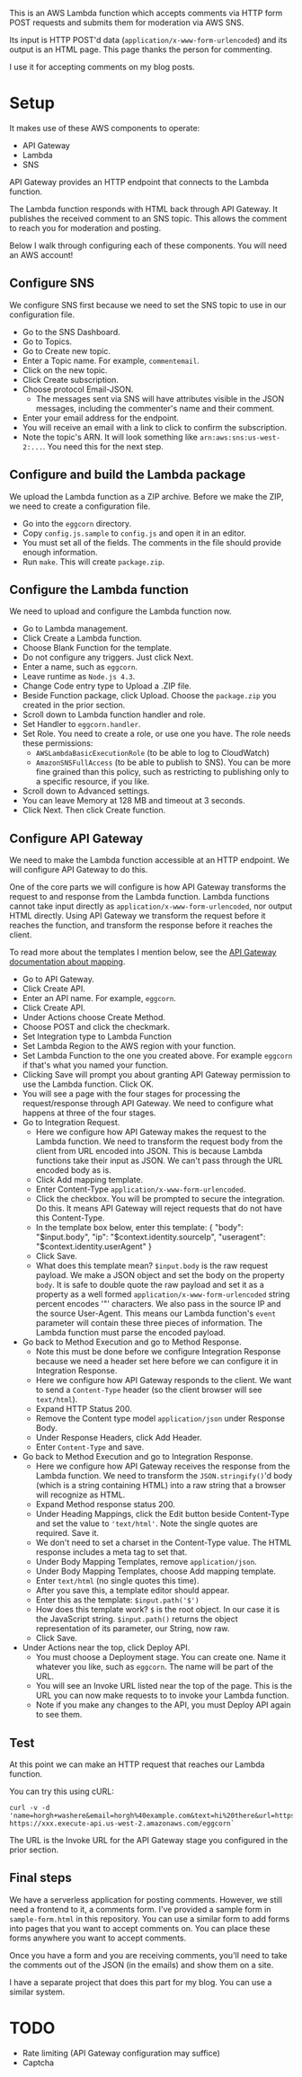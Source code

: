 This is an AWS Lambda function which accepts comments via HTTP form POST
requests and submits them for moderation via AWS SNS.

Its input is HTTP POST'd data (`application/x-www-form-urlencoded`) and its
output is an HTML page. This page thanks the person for commenting.

I use it for accepting comments on my blog posts.


# Setup
It makes use of these AWS components to operate:

  * API Gateway
  * Lambda
  * SNS

API Gateway provides an HTTP endpoint that connects to the Lambda function.

The Lambda function responds with HTML back through API Gateway. It publishes
the received comment to an SNS topic. This allows the comment to reach you for
moderation and posting.

Below I walk through configuring each of these components. You will need an AWS
account!


## Configure SNS
We configure SNS first because we need to set the SNS topic to use in our
configuration file.

  * Go to the SNS Dashboard.
  * Go to Topics.
  * Go to Create new topic.
  * Enter a Topic name. For example, `commentemail`.
  * Click on the new topic.
  * Click Create subscription.
  * Choose protocol Email-JSON.
    * The messages sent via SNS will have attributes visible in the JSON
      messages, including the commenter's name and their comment.
  * Enter your email address for the endpoint.
  * You will receive an email with a link to click to confirm the subscription.
  * Note the topic's ARN. It will look something like
    `arn:aws:sns:us-west-2:...`. You need this for the next step.


## Configure and build the Lambda package
We upload the Lambda function as a ZIP archive. Before we make the ZIP, we need
to create a configuration file.

  * Go into the `eggcorn` directory.
  * Copy `config.js.sample` to `config.js` and open it in an editor.
  * You must set all of the fields. The comments in the file should provide
    enough information.
  * Run `make`. This will create `package.zip`.


## Configure the Lambda function
We need to upload and configure the Lambda function now.

  * Go to Lambda management.
  * Click Create a Lambda function.
  * Choose Blank Function for the template.
  * Do not configure any triggers. Just click Next.
  * Enter a name, such as `eggcorn`.
  * Leave runtime as `Node.js 4.3`.
  * Change Code entry type to Upload a .ZIP file.
  * Beside Function package, click Upload. Choose the `package.zip` you created
    in the prior section.
  * Scroll down to Lambda function handler and role.
  * Set Handler to `eggcorn.handler`.
  * Set Role. You need to create a role, or use one you have. The role needs
    these permissions:
    * `AWSLambdaBasicExecutionRole` (to be able to log to CloudWatch)
    * `AmazonSNSFullAccess` (to be able to publish to SNS). You can be more
      fine grained than this policy, such as restricting to publishing only to
      a specific resource, if you like.
  * Scroll down to Advanced settings.
  * You can leave Memory at 128 MB and timeout at 3 seconds.
  * Click Next. Then click Create function.


## Configure API Gateway
We need to make the Lambda function accessible at an HTTP endpoint. We will
configure API Gateway to do this.

One of the core parts we will configure is how API Gateway transforms the
request to and response from the Lambda function. Lambda functions cannot take
input directly as `application/x-www-form-urlencoded`, nor output HTML
directly. Using API Gateway we transform the request before it reaches the
function, and transform the response before it reaches the client.

To read more about the templates I mention below, see the [API Gateway
documentation about
mapping](http://docs.aws.amazon.com/apigateway/latest/developerguide/api-gateway-mapping-template-reference.html#input-variable-reference).

  * Go to API Gateway.
  * Click Create API.
  * Enter an API name. For example, `eggcorn`.
  * Click Create API.
  * Under Actions choose Create Method.
  * Choose POST and click the checkmark.
  * Set Integration type to Lambda Function
  * Set Lambda Region to the AWS region with your function.
  * Set Lambda Function to the one you created above. For example `eggcorn` if
    that's what you named your function.
  * Clicking Save will prompt you about granting API Gateway permission to use
    the Lambda function. Click OK.
  * You will see a page with the four stages for processing the
    request/response through API Gateway. We need to configure what happens at
    three of the four stages.
  * Go to Integration Request.
    * Here we configure how API Gateway makes the request to the Lambda
      function. We need to transform the request body from the client from URL
      encoded into JSON. This is because Lambda functions take their input as
      JSON. We can't pass through the URL encoded body as is.
    * Click Add mapping template.
    * Enter Content-Type `application/x-www-form-urlencoded`.
    * Click the checkbox. You will be prompted to secure the integration. Do
      this. It means API Gateway will reject requests that do not have this
      Content-Type.
    * In the template box below, enter this template:
          {
          "body":      "$input.body",
          "ip":        "$context.identity.sourceIp",
          "useragent": "$context.identity.userAgent"
          }
    * Click Save.
    * What does this template mean? `$input.body` is the raw request payload.
      We make a JSON object and set the body on the property `body`. It is safe
      to double quote the raw payload and set it as a property as a well formed
      `application/x-www-form-urlencoded` string percent encodes '"'
      characters. We also pass in the source IP and the source User-Agent. This
      means our Lambda function's `event` parameter will contain these three
      pieces of information. The Lambda function must parse the encoded payload.
  * Go back to Method Execution and go to Method Response.
    * Note this must be done before we configure Integration Response because
      we need a header set here before we can configure it in Integration
      Response.
    * Here we configure how API Gateway responds to the client. We want to send
      a `Content-Type` header (so the client browser will see `text/html`).
    * Expand HTTP Status 200.
    * Remove the Content type model `application/json` under Response Body.
    * Under Response Headers, click Add Header.
    * Enter `Content-Type` and save.
  * Go back to Method Execution and go to Integration Response.
    * Here we configure how API Gateway receives the response from the Lambda
      function. We need to transform the `JSON.stringify()`'d body
      (which is a string containing HTML) into a raw string that a browser will
      recognize as HTML.
    * Expand Method response status 200.
    * Under Heading Mappings, click the Edit button beside Content-Type and set
      the value to `'text/html'`. Note the single quotes are required. Save it.
    * We don't need to set a charset in the Content-Type value. The HTML
      response includes a meta tag to set that.
    * Under Body Mapping Templates, remove `application/json`.
    * Under Body Mapping Templates, choose Add mapping template.
    * Enter `text/html` (no single quotes this time).
    * After you save this, a template editor should appear.
    * Enter this as the template: `$input.path('$')`
    * How does this template work? `$` is the root object. In our case it is
      the JavaScript string. `$input.path()` returns the object representation
      of its parameter, our String, now raw.
    * Click Save.
  * Under Actions near the top, click Deploy API.
    * You must choose a Deployment stage. You can create one. Name it whatever
      you like, such as `eggcorn`. The name will be part of the URL.
    * You will see an Invoke URL listed near the top of the page. This is the
      URL you can now make requests to to invoke your Lambda function.
    * Note if you make any changes to the API, you must Deploy API again to see
      them.


## Test
At this point we can make an HTTP request that reaches our Lambda function.

You can try this using cURL:

    curl -v -d 'name=horgh+washere&email=horgh%40example.com&text=hi%20there&url=https%3a%2f%2fwww.example.com' https://xxx.execute-api.us-west-2.amazonaws.com/eggcorn`

The URL is the Invoke URL for the API Gateway stage you configured in the prior
section.


## Final steps
We have a serverless application for posting comments. However, we still need a
frontend to it, a comments form. I've provided a sample form in
`sample-form.html` in this repository. You can use a similar form to add forms
into pages that you want to accept comments on. You can place these forms
anywhere you want to accept comments.

Once you have a form and you are receiving comments, you'll need to take the
comments out of the JSON (in the emails) and show them on a site.

I have a separate project that does this part for my blog. You can use a
similar system.


# TODO
  * Rate limiting (API Gateway configuration may suffice)
  * Captcha
